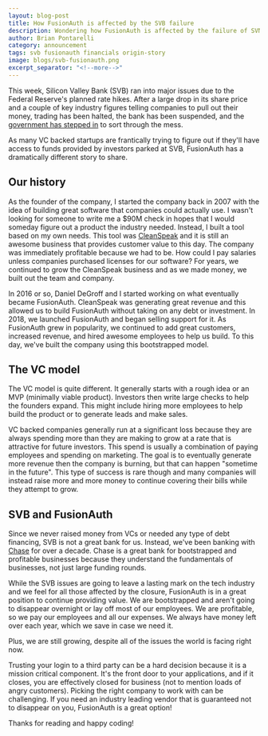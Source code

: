 ```yaml
---
layout: blog-post
title: How FusionAuth is affected by the SVB failure
description: Wondering how FusionAuth is affected by the failure of SVN? Read this post to find out.
author: Brian Pontarelli
category: announcement
tags: svb fusionauth financials origin-story
image: blogs/svb-fusionauth.png
excerpt_separator: "<!--more-->"
---
```


This week, Silicon Valley Bank (SVB) ran into major issues due to the Federal Reserve's planned rate hikes. After a large drop in its share price and a couple of key industry figures telling companies to pull out their money, trading has been halted, the bank has been suspended, and the [government has stepped in](https://www.fdic.gov/news/press-releases/2023/pr23016.html) to sort through the mess.

<!--more-->

As many VC backed startups are frantically trying to figure out if they'll have access to funds provided by investors parked at SVB, FusionAuth has a dramatically different story to share.

## Our history

As the founder of the company, I started the company back in 2007 with the idea of building great software that companies could actually use. I wasn't looking for someone to write me a $90M check in hopes that I would someday figure out a product the industry needed. Instead, I built a tool based on my own needs. This tool was [CleanSpeak](https://cleanspeak.com) and it is still an awesome business that provides customer value to this day. The company was immediately profitable because we had to be. How could I pay salaries unless companies purchased licenses for our software? For years, we continued to grow the CleanSpeak business and as we made money, we built out the team and company.

In 2016 or so, Daniel DeGroff and I started working on what eventually became FusionAuth. CleanSpeak was generating great revenue and this allowed us to build FusionAuth without taking on any debt or investment. In 2018, we launched FusionAuth and began selling support for it. As FusionAuth grew in popularity, we continued to add great customers, increased revenue, and hired awesome employees to help us build. To this day, we've built the company using this bootstrapped model.

## The VC model

The VC model is quite different. It generally starts with a rough idea or an MVP (minimally viable product). Investors then write large checks to help the founders expand. This might include hiring more employees to help build the product or to generate leads and make sales.

VC backed companies generally run at a significant loss because they are always spending more than they are making to grow at a rate that is attractive for future investors. This spend is usually a combination of paying employees and spending on marketing. The goal is to eventually generate more revenue then the company is burning, but that can happen "sometime in the future". This type of success is rare though and many companies will instead raise more and more money to continue covering their bills while they attempt to grow.

## SVB and FusionAuth

Since we never raised money from VCs or needed any type of debt financing, SVB is not a great bank for us. Instead, we've been banking with [Chase](https://www.chase.com/) for over a decade. Chase is a great bank for bootstrapped and profitable businesses because they understand the fundamentals of businesses, not just large funding rounds.

While the SVB issues are going to leave a lasting mark on the tech industry and we feel for all those affected by the closure, FusionAuth is in a great position to continue providing value. We are bootstrapped and aren't going to disappear overnight or lay off most of our employees. We are profitable, so we pay our employees and all our expenses. We always have money left over each year, which we save in case we need it. 

Plus, we are still growing, despite all of the issues the world is facing right now.

Trusting your login to a third party can be a hard decision because it is a mission critical component. It's the front door to your applications, and if it closes, you are effectively closed for business (not to mention loads of angry customers). Picking the right company to work with can be challenging. If you need an industry leading vendor that is guaranteed not to disappear on you, FusionAuth is a great option!

Thanks for reading and happy coding!
